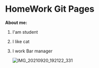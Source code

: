 # HomeWork Git Pages

**About me:**

1. I'am student
2. I like cat
3. I work Bar manager 
   
   ![IMG_20210920_192122_331](https://github.com/Igor-Kapitonov/HW_GitHub_Pages/assets/154414130/85990eac-6ecf-4977-a1d7-e3eb7c87445f)
